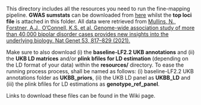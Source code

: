 
This directory includes all the resources you need to run the fine-mapping pipeline. **GWAS sumstats** can be downloaded from [here](https://pgc.unc.edu/for-researchers/download-results/) whilst the **top loci file** is attached in this folder.
All data were retrieved from
[Mullins, N., Forstner, A.J., O’Connell, K.S. et al. 
Genome-wide association study of more than 40,000 bipolar disorder cases provides new insights into the underlying biology. 
Nat Genet 53, 817–829 (2021).](https://doi.org/10.1038/s41588-021-00857-4)

Make sure to also download (i) the **baseline-LF2.2 UKB annotations** and (ii) the **UKB LD matrices** and/or **plink bfiles for LD estimation** (depending on the LD format of your data) within the **resources/** directory. To ease the running process process, shall be named as follows: (i) baseline-LF2.2 UKB annotations folder as **UKBB_priors**, (ii) the UKB LD panel as **UKBB_LD** and (iii) the plink bfiles for LD estimations as **genotype_ref_panel**.

Links to download these files can be found in the Wiki page.
